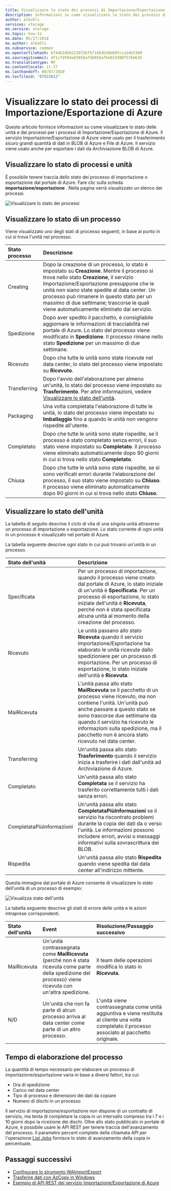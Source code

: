 ```yaml
---
title: Visualizzare lo stato dei processi di Importazione/Esportazione di Azure | Microsoft Docs
description: Informazioni su come visualizzare lo stato dei processi di importazione/esportazione di Azure e delle unità usate. Comprendere i fattori che influiscono sul tempo necessario per l'elaborazione di un processo.
author: alkohli
services: storage
ms.service: storage
ms.topic: how-to
ms.date: 05/17/2018
ms.author: alkohli
ms.subservice: common
ms.openlocfilehash: bf44b24b9222072bf5f1493b36b0dfcca24b5389
ms.sourcegitcommit: 4f1c7df04a03856a756856a75e033d90757bb635
ms.translationtype: MT
ms.contentlocale: it-IT
ms.lasthandoff: 08/07/2020
ms.locfileid: "87923612"
---
```

# <a name="view-the-status-of-azure-importexport-jobs"></a>Visualizzare lo stato dei processi di Importazione/Esportazione di Azure

Questo articolo fornisce informazioni su come visualizzare lo stato delle unità e dei processi per i processi di Importazione/Esportazione di Azure. Il servizio Importazione/Esportazione di Azure viene usato per il trasferimento sicuro grandi quantità di dati in BLOB di Azure e File di Azure. Il servizio viene usato anche per esportare i dati da Archiviazione BLOB di Azure.  

## <a name="view-job-and-drive-status"></a>Visualizzare lo stato di processi e unità
È possibile tenere traccia dello stato dei processo di importazione o esportazione dal portale di Azure. Fare clic sulla scheda **importazione/esportazione** . Nella pagina verrà visualizzato un elenco dei processi.

![Visualizzare lo stato dei processi](./media/storage-import-export-service/jobstate.png)

## <a name="view-job-status"></a>Visualizzare lo stato di un processo

Viene visualizzato uno degli stati di processo seguenti, in base al punto in cui si trova l'unità nel processo.

| Stato processo | Descrizione |
|:--- |:--- |
| Creating | Dopo la creazione di un processo, lo stato è impostato su **Creazione**. Mentre il processo si trova nello stato **Creazione**, il servizio Importazione/Esportazione presuppone che le unità non siano state spedite al data center. Un processo può rimanere in questo stato per un massimo di due settimane; trascorse le quali viene automaticamente eliminato dal servizio. |
| Spedizione | Dopo aver spedito il pacchetto, è consigliabile aggiornare le informazioni di tracciabilità nel portale di Azure.  Lo stato del processo viene modificato in **Spedizione**. Il processo rimane nello stato **Spedizione** per un massimo di due settimane. 
| Ricevuto | Dopo che tutte le unità sono state ricevute nel data center, lo stato del processo viene impostato su **Ricevuto**. |
| Transferring | Dopo l'avvio dell'elaborazione per almeno un'unità, lo stato del processo viene impostato su **Trasferimento**. Per altre informazioni, vedere [Visualizzare lo stato dell'unità](#view-drive-status). |
| Packaging | Una volta completata l'elaborazione di tutte le unità, lo stato del processo viene impostato su **Imballaggio** fino a quando le unità non vengono rispedite all'utente. |
| Completato | Dopo che tutte le unità sono state rispedite, se il processo è stato completato senza errori, il suo stato viene impostato su **Completato**. Il processo viene eliminato automaticamente dopo 90 giorni in cui si trova nello stato **Completato**. |
| Chiusa | Dopo che tutte le unità sono state rispedite, se si sono verificati errori durante l'elaborazione del processo, il suo stato viene impostato su **Chiuso**. Il processo viene eliminato automaticamente dopo 90 giorni in cui si trova nello stato **Chiuso**. |

## <a name="view-drive-status"></a>Visualizzare lo stato dell'unità

La tabella di seguito descrive il ciclo di vita di una singola unità attraverso un processo di importazione o esportazione. Lo stato corrente di ogni unità in un processo è visualizzato nel portale di Azure.

La tabella seguente descrive ogni stato in cui può trovarsi un'unità in un processo.

| Stato dell'unità | Descrizione |
|:--- |:--- |
| Specificata | Per un processo di importazione, quando il processo viene creato dal portale di Azure, lo stato iniziale di un'unità è **Specificata**. Per un processo di esportazione, lo stato iniziale dell'unità è **Ricevuta**, perché non è stata specificata alcuna unità al momento della creazione del processo. |
| Ricevuto | Le unità passano allo stato **Ricevuta** quando il servizio Importazione/Esportazione ha elaborato le unità ricevute dallo spedizioniere per un processo di importazione. Per un processo di esportazione, lo stato iniziale dell'unità è **Ricevuta**. |
| MaiRicevuta | L'unità passa allo stato **MaiRicevuta** se il pacchetto di un processo viene ricevuto, ma non contiene l'unità. Un'unità può anche passare a questo stato se sono trascorse due settimane da quando il servizio ha ricevuto le informazioni sulla spedizione, ma il pacchetto non è ancora stato ricevuto nel data center. |
| Transferring | Un'unità passa allo stato **Trasferimento** quando il servizio inizia a trasferire i dati dall'unità ad Archiviazione di Azure. |
| Completato | Un'unità passa allo stato **Completata** se il servizio ha trasferito correttamente tutti i dati senza errori.
| CompletataPiùInformazioni | Un'unità passa allo stato **CompletataPiùInformazioni** se il servizio ha riscontrato problemi durante la copia dei dati da o verso l'unità. Le informazioni possono includere errori, avvisi o messaggi informativi sulla sovrascrittura dei BLOB.
| Rispedita | Un'unità passa allo stato **Rispedita** quando viene spedita dal data center all'indirizzo mittente. |

Questa immagine dal portale di Azure consente di visualizzare lo stato dell'unità di un processo di esempio:

![Visualizza stato dell'unità](./media/storage-import-export-service/drivestate.png)

La tabella seguente descrive gli stati di errore delle unità e le azioni intraprese corrispondenti.

| Stato dell'unità | Event | Risoluzione/Passaggio successivo |
|:--- |:--- |:--- |
| MaiRicevuta | Un'unità contrassegnata come **MaiRicevuta** (perché non è stata ricevuta come parte della spedizione del processo) viene ricevuta con un'altra spedizione. | Il team delle operazioni modifica lo stato in **Ricevuta**. |
| N/D | Un'unità che non fa parte di alcun processo arriva al data center come parte di un altro processo. | L'unità viene contrassegnata come unità aggiuntiva e viene restituita al cliente una volta completato il processo associato al pacchetto originale. |

## <a name="time-to-process-job"></a>Tempo di elaborazione del processo
La quantità di tempo necessario per elaborare un processo di importazione/esportazione varia in base a diversi fattori, tra cui:

-  Ora di spedizione
-  Carico nel data center
-  Tipo di processo e dimensioni dei dati da copiare
-  Numero di dischi in un processo 

Il servizio di importazione/esportazione non dispone di un contratto di servizio, ma tenta di completare la copia in un intervallo compreso tra i 7 e i 10 giorni dopo la ricezione dei dischi. Oltre allo stato pubblicato in portale di Azure, è possibile usare le API REST per tenere traccia dell'avanzamento del processo. Il parametro percent complete della chiamata API per l'operazione [List Jobs](/previous-versions/azure/dn529083(v=azure.100)) fornisce lo stato di avanzamento della copia in percentuale.


## <a name="next-steps"></a>Passaggi successivi

* [Configurare lo strumento WAImportExport](storage-import-export-tool-how-to.md)
* [Trasferire dati con AzCopy in Windows](storage-use-azcopy.md)
* [Esempio di API REST del servizio Importazione/Esportazione di Azure](https://github.com/Azure-Samples/storage-dotnet-import-export-job-management/)
